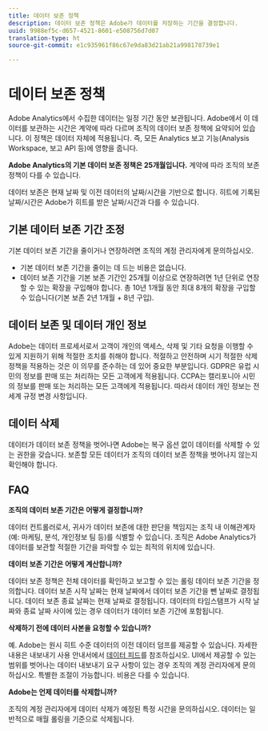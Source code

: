 ```yaml
---
title: 데이터 보존 정책
description: 데이터 보존 정책은 Adobe가 데이터를 저장하는 기간을 결정합니다.
uuid: 9988ef5c-d657-4521-8601-e508756d7d07
translation-type: ht
source-git-commit: e1c935961f86c67e9da83d21ab21a998178739e1

---
```



# 데이터 보존 정책

Adobe Analytics에서 수집한 데이터는 일정 기간 동안 보관됩니다. Adobe에서 이 데이터를 보관하는 시간은 계약에 따라 다르며 조직의 데이터 보존 정책에 요약되어 있습니다. 이 정책은 데이터 자체에 적용됩니다. 즉, 모든 Analytics 보고 기능(Analysis Workspace, 보고 API 등)에 영향을 줍니다.

**Adobe Analytics의 기본 데이터 보존 정책은 25개월입니다.** 계약에 따라 조직의 보존 정책이 다를 수 있습니다.

데이터 보존은 현재 날짜 및 이전 데이터의 날짜/시간을 기반으로 합니다. 히트에 기록된 날짜/시간은 Adobe가 히트를 받은 날짜/시간과 다를 수 있습니다.

## 기본 데이터 보존 기간 조정

기본 데이터 보존 기간을 줄이거나 연장하려면 조직의 계정 관리자에게 문의하십시오.

* 기본 데이터 보존 기간을 줄이는 데 드는 비용은 없습니다.
* 데이터 보존 기간을 기본 보존 기간인 25개월 이상으로 연장하려면 1년 단위로 연장할 수 있는 확장을 구입해야 합니다. 총 10년 1개월 동안 최대 8개의 확장을 구입할 수 있습니다(기본 보존 2년 1개월 + 8년 구입).

## 데이터 보존 및 데이터 개인 정보

Adobe는 데이터 프로세서로서 고객이 개인의 액세스, 삭제 및 기타 요청을 이행할 수 있게 지원하기 위해 적절한 조치를 취해야 합니다. 적절하고 안전하며 시기 적절한 삭제 정책을 적용하는 것은 이 의무를 준수하는 데 있어 중요한 부분입니다. GDPR은 유럽 시민의 정보를 판매 또는 처리하는 모든 고객에게 적용됩니다. CCPA는 캘리포니아 시민의 정보를 판매 또는 처리하는 모든 고객에게 적용됩니다. 따라서 데이터 개인 정보는 전 세계 규정 변경 사항입니다.

## 데이터 삭제

데이터가 데이터 보존 정책을 벗어나면 Adobe는 복구 옵션 없이 데이터를 삭제할 수 있는 권한을 갖습니다. 보존할 모든 데이터가 조직의 데이터 보존 정책을 벗어나지 않는지 확인해야 합니다.

## FAQ

**조직의 데이터 보존 기간은 어떻게 결정합니까?**

데이터 컨트롤러로서, 귀사가 데이터 보존에 대한 판단을 책임지는 조직 내 이해관계자(예: 마케팅, 분석, 개인정보 팀 등)를 식별할 수 있습니다. 조직은 Adobe Analytics가 데이터를 보관할 적절한 기간을 파악할 수 있는 최적의 위치에 있습니다.

**데이터 보존 기간은 어떻게 계산합니까?**

데이터 보존 정책은 전체 데이터를 확인하고 보고할 수 있는 롤링 데이터 보존 기간을 정의합니다. 데이터 보존 시작 날짜는 현재 날짜에서 데이터 보존 기간을 뺀 날짜로 결정됩니다. 데이터 보존 종료 날짜는 현재 날짜로 결정됩니다. 데이터의 타임스탬프가 시작 날짜와 종료 날짜 사이에 있는 경우 데이터가 데이터 보존 기간에 포함됩니다.

**삭제하기 전에 데이터 사본을 요청할 수 있습니까?**

예. Adobe는 원시 히트 수준 데이터의 이전 데이터 덤프를 제공할 수 있습니다. 자세한 내용은 내보내기 사용 안내서에서 [데이터 피드](/help/export/analytics-data-feed/data-feed-overview.md)를 참조하십시오. UI에서 제공할 수 있는 범위를 벗어나는 데이터 내보내기 요구 사항이 있는 경우 조직의 계정 관리자에게 문의하십시오. 특별한 조절이 가능합니다. 비용은 다를 수 있습니다.

**Adobe는 언제 데이터를 삭제합니까?**

조직의 계정 관리자에게 데이터 삭제가 예정된 특정 시간을 문의하십시오. 데이터는 일반적으로 매월 롤링을 기준으로 삭제됩니다.
